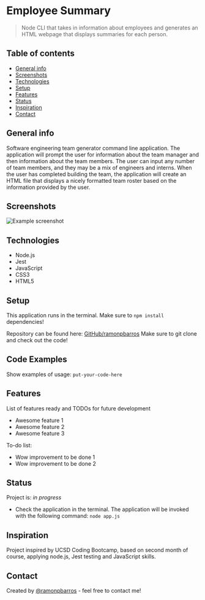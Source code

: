 # Employee Summary
> Node CLI that takes in information about employees and generates an HTML webpage that displays summaries for each person.

## Table of contents
* [General info](#general-info)
* [Screenshots](#screenshots)
* [Technologies](#technologies)
* [Setup](#setup)
* [Features](#features)
* [Status](#status)
* [Inspiration](#inspiration)
* [Contact](#contact)

## General info
Software engineering team generator command line application. The application will prompt the user for information about the team manager and then information about the team members. The user can input any number of team members, and they may be a mix of engineers and interns. When the user has completed building the team, the application will create an HTML file that displays a nicely formatted team roster based on the information provided by the user.

## Screenshots
![Example screenshot](./img/screenshot.png)

## Technologies
* Node.js
* Jest
* JavaScript
* CSS3
* HTML5

## Setup
This application runs in the terminal. Make sure to `npm install` dependencies!

Repository can be found here: [GitHub/ramonpbarros](https://github.com/ramonpbarros/employee-summary) Make sure to git clone and check out the code!

## Code Examples
Show examples of usage:
`put-your-code-here`

## Features
List of features ready and TODOs for future development
* Awesome feature 1
* Awesome feature 2
* Awesome feature 3

To-do list:
* Wow improvement to be done 1
* Wow improvement to be done 2

## Status
Project is: _in progress_
* Check the application in the terminal. The application will be invoked with the following command: `node app.js`

## Inspiration
Project inspired by UCSD Coding Bootcamp, based on second month of course, applying node.js, Jest testing and JavaScript skills.

## Contact
Created by [@ramonpbarros](https://github.com/ramonpbarros) - feel free to contact me!
